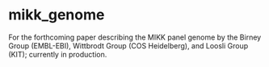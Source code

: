 # mikk_genome
For the forthcoming paper describing the MIKK panel genome by the Birney Group (EMBL-EBI), Wittbrodt Group (COS Heidelberg), and Loosli Group (KIT); currently in production.
